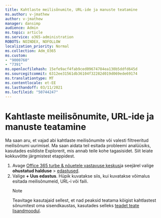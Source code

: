 ```yaml
---
title: Kahtlaste meilisõnumite, URL-ide ja manuste teatamine
ms.author: v-jmathew
author: v-jmathew
manager: dansimp
audience: Admin
ms.topic: article
ms.service: o365-administration
ROBOTS: NOINDEX, NOFOLLOW
localization_priority: Normal
ms.collection: Adm_O365
ms.custom:
- "9000760"
- "7391"
ms.openlocfilehash: 15efe9acf4fab9ced09674784ea130b5ddfd645d
ms.sourcegitcommit: 6312ee31561db36104f32282d019d069ede69174
ms.translationtype: MT
ms.contentlocale: et-EE
ms.lasthandoff: 03/11/2021
ms.locfileid: "50744247"
---
```

# <a name="report-suspicious-emails-urls-or-attachments"></a>Kahtlaste meilisõnumite, URL-ide ja manuste teatamine

Ma saan aru, et vajad abi kahtlaste meilisõnumite või valesti filtreeritud meilisõnumi uurimisel. Ma saan aidata teil esitada probleemi analüüsiks, kasutades esildiste Explorerit, mis annab teile kohe tagasisidet. Siit leiate kokkuvõtte järgmistest etappidest.

1. Avage [Office 365 turbe & nõuetele vastavuse keskus](https://go.microsoft.com/fwlink/p/?linkid=2077143)ja seejärel valige **ohustatud halduse**  >  [edastused](https://go.microsoft.com/fwlink/?linkid=2101521).
2. Valige **+ Uus edastus**. Hüpik kuvatakse siis, kui kuvatakse võimalus esitada meilisõnumeid, URL-i või faili.
    > [!NOTE]
    > Teavitage kasutajaid sellest, et nad peaksid teatama kõigist kahtlastest sõnumitest oma sisendkaustas, kasutades selleks [teadet teate lisandmoodul](https://go.microsoft.com/fwlink/?linkid=2092385).
